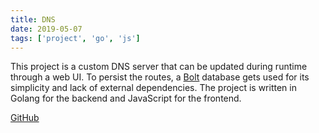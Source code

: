 ```yaml
---
title: DNS
date: 2019-05-07
tags: ['project', 'go', 'js']
---
```


This project is a custom DNS server that can be updated during runtime through a web UI. 
To persist the routes, a [Bolt](https://github.com/etcd-io/bbolt) database gets used for its simplicity and lack of external dependencies.
The project is written in Golang for the backend and JavaScript for the frontend.

<p><a href="https://github.com/akrantz01/dns" target="_blank">GitHub</a></p>
